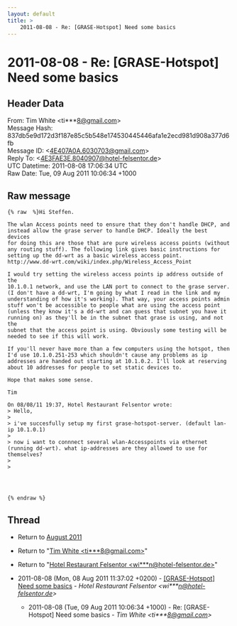 ```yaml
---
layout: default
title: >
    2011-08-08 - Re: [GRASE-Hotspot] Need some basics
---
```


# 2011-08-08 - Re: [GRASE-Hotspot] Need some basics

## Header Data

From: Tim White \<ti***8@gmail.com\><br>
Message Hash: 837db5e9d172d3f187e85c5b548e174530445446afa1e2ecd981d908a377d6fb<br>
Message ID: \<4E407A0A.6030703@gmail.com\><br>
Reply To: \<4E3FAE3E.8040907@hotel-felsentor.de\><br>
UTC Datetime: 2011-08-08 17:06:34 UTC<br>
Raw Date: Tue, 09 Aug 2011 10:06:34 +1000<br>

## Raw message

```
{% raw  %}Hi Steffen.

The wlan Access points need to ensure that they don't handle DHCP, and 
instead allow the grase server to handle DHCP. Ideally the best devices 
for doing this are those that are pure wireless access points (without 
any routing stuff). The following link gives basic instructions for 
setting up the dd-wrt as a basic wireless access point. 
http://www.dd-wrt.com/wiki/index.php/Wireless_Access_Point

I would try setting the wireless access points ip address outside of the 
10.1.0.1 network, and use the LAN port to connect to the grase server. 
(I don't have a dd-wrt, I'm going by what I read in the link and my 
understanding of how it's working). That way, your access points admin 
stuff won't be accessible to people what are using the access point 
(unless they know it's a dd-wrt and can guess that subnet you have it 
running on) as they'll be in the subnet that grase is using, and not the 
subnet that the access point is using. Obviously some testing will be 
needed to see if this will work.

If you'll never have more than a few computers using the hotspot, then 
I'd use 10.1.0.251-253 which shouldn't cause any problems as ip 
addresses are handed out starting at 10.1.0.2. I'll look at reserving 
about 10 addresses for people to set static devices to.

Hope that makes some sense.

Tim

On 08/08/11 19:37, Hotel Restaurant Felsentor wrote:
> Hello,
>
> i've succesfully setup my first grase-hotspot-server. (default lan-ip 10.1.0.1)
>
> now i want to connnect several wlan-Accesspoints via ethernet (running dd-wrt). what ip-addresses are they allowed to use for themselves?
>
>




{% endraw %}
```

## Thread

+ Return to [August 2011](/archive/2011/08)

+ Return to "[Tim White <ti***8<span>@</span>gmail.com>](/authors/ti___8_at_gmail_com)"
+ Return to "[Hotel Restaurant Felsentor <wi***n<span>@</span>hotel-felsentor.de>](/authors/wi___n_at_hotelfelsentor_de)"

+ 2011-08-08 (Mon, 08 Aug 2011 11:37:02 +0200) - [[GRASE-Hotspot] Need some basics](/archive/2011/08/4759091c749de5410ba6130d3b1e80338c43f2f8a99739d11328781698e33308) - _Hotel Restaurant Felsentor \<wi***n@hotel-felsentor.de\>_
  + 2011-08-08 (Tue, 09 Aug 2011 10:06:34 +1000) - Re: [GRASE-Hotspot] Need some basics - _Tim White \<ti***8@gmail.com\>_

